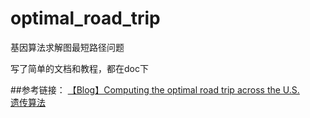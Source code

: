 # optimal_road_trip
基因算法求解图最短路径问题

写了简单的文档和教程，都在doc下

##参考链接：
[【Blog】Computing the optimal road trip across the U.S.](http://www.randalolson.com/2015/03/08/computing-the-optimal-road-trip-across-the-u-s/)  
[遗传算法](http://blog.chinaunix.net/uid-27105712-id-3886077.html)  
